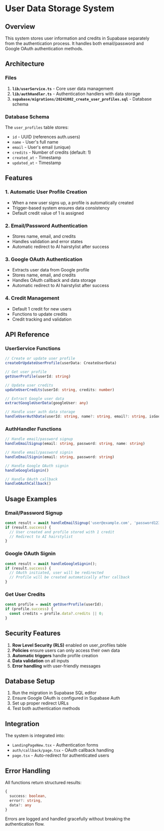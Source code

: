 # User Data Storage System

## Overview

This system stores user information and credits in Supabase separately from the authentication process. It handles both email/password and Google OAuth authentication methods.

## Architecture

### Files

1. **`lib/userService.ts`** - Core user data management
2. **`lib/authHandler.ts`** - Authentication handlers with data storage
3. **`supabase/migrations/20241002_create_user_profiles.sql`** - Database schema

### Database Schema

The `user_profiles` table stores:
- `id` - UUID (references auth.users)
- `name` - User's full name
- `email` - User's email (unique)
- `credits` - Number of credits (default: 1)
- `created_at` - Timestamp
- `updated_at` - Timestamp

## Features

### 1. Automatic User Profile Creation
- When a new user signs up, a profile is automatically created
- Trigger-based system ensures data consistency
- Default credit value of 1 is assigned

### 2. Email/Password Authentication
- Stores name, email, and credits
- Handles validation and error states
- Automatic redirect to AI hairstylist after success

### 3. Google OAuth Authentication
- Extracts user data from Google profile
- Stores name, email, and credits
- Handles OAuth callback and data storage
- Automatic redirect to AI hairstylist after success

### 4. Credit Management
- Default 1 credit for new users
- Functions to update credits
- Credit tracking and validation

## API Reference

### UserService Functions

```typescript
// Create or update user profile
createOrUpdateUserProfile(userData: CreateUserData)

// Get user profile
getUserProfile(userId: string)

// Update user credits
updateUserCredits(userId: string, credits: number)

// Extract Google user data
extractGoogleUserData(googleUser: any)

// Handle user auth data storage
handleUserAuthData(userId: string, name?: string, email?: string, isGoogleAuth?: boolean)
```

### AuthHandler Functions

```typescript
// Handle email/password signup
handleEmailSignup(email: string, password: string, name: string)

// Handle email/password signin
handleEmailSignin(email: string, password: string)

// Handle Google OAuth signin
handleGoogleSignin()

// Handle OAuth callback
handleOAuthCallback()
```

## Usage Examples

### Email/Password Signup
```typescript
const result = await handleEmailSignup('user@example.com', 'password123', 'John Doe');
if (result.success) {
  // User created and profile stored with 1 credit
  // Redirect to AI hairstylist
}
```

### Google OAuth Signin
```typescript
const result = await handleGoogleSignin();
if (result.success) {
  // OAuth initiated, user will be redirected
  // Profile will be created automatically after callback
}
```

### Get User Credits
```typescript
const profile = await getUserProfile(userId);
if (profile.success) {
  const credits = profile.data?.credits || 0;
}
```

## Security Features

1. **Row Level Security (RLS)** enabled on user_profiles table
2. **Policies** ensure users can only access their own data
3. **Automatic triggers** handle profile creation
4. **Data validation** on all inputs
5. **Error handling** with user-friendly messages

## Database Setup

1. Run the migration in Supabase SQL editor
2. Ensure Google OAuth is configured in Supabase Auth
3. Set up proper redirect URLs
4. Test both authentication methods

## Integration

The system is integrated into:
- `LandingPageNew.tsx` - Authentication forms
- `auth/callback/page.tsx` - OAuth callback handling
- `page.tsx` - Auto-redirect for authenticated users

## Error Handling

All functions return structured results:
```typescript
{
  success: boolean,
  error?: string,
  data?: any
}
```

Errors are logged and handled gracefully without breaking the authentication flow.
